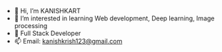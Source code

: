 - 👋 Hi, I’m KANISHKART
- 👀 I’m interested in learning Web development, Deep learning, Image processing
- 🌱 Full Stack Developer
- 📫 Email: kanishkrish123@gmail.com


